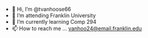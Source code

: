 - 👋 Hi, I’m @tvanhoose66
- 👀 I’m attending Franklin University
- 🌱 I’m currently learning Comp 294
- 📫 How to reach me ... vanhoo24@email.franklin.edu

<!---
tvanhoose66/tvanhoose66 is a ✨ special ✨ repository because its `README.md` (this file) appears on your GitHub profile.
You can click the Preview link to take a look at your changes.
--->
